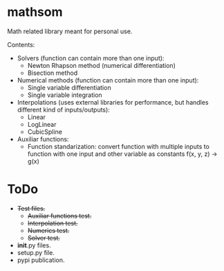 # mathsom

Math related library meant for personal use.

Contents:
- Solvers (function can contain more than one input): 
  - Newton Rhapson method (numerical differentiation)
  - Bisection method
- Numerical methods (function can contain more than one input):
  - Single variable differentiation
  - Single variable integration
- Interpolations (uses external libraries for performance, but handles different kind of inputs/outputs):
  - Linear
  - LogLinear
  - CubicSpline 
- Auxiliar functions:
  - Function standarization: convert function with multiple inputs to function with one input and other variable as constants f(x, y, z) -> g(x)
 
 # ToDo
- ~~Test files.~~
  - ~~Auxiliar functions test.~~
  - ~~Interpolation test.~~
  - ~~Numerics test.~~
  - ~~Solver test.~~
- __init__.py files.
- setup.py file.
- pypi publication.
